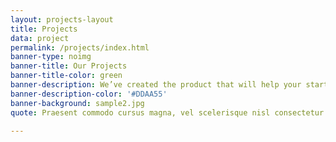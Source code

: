 ```yaml
---
layout: projects-layout
title: Projects
data: project
permalink: /projects/index.html
banner-type: noimg
banner-title: Our Projects
banner-title-color: green
banner-description: We’ve created the product that will help your startup to look even better. We’ve created the product that will help your startup to look even better.
banner-description-color: '#DDAA55'
banner-background: sample2.jpg
quote: Praesent commodo cursus magna, vel scelerisque nisl consectetur et. Donec ullamcorper nulla non metus auctor fringilla. Duis mollis, est non commodo luctus, nisi erat porttitor ligula, eget lacinia odio sem nec elit.

---
```


